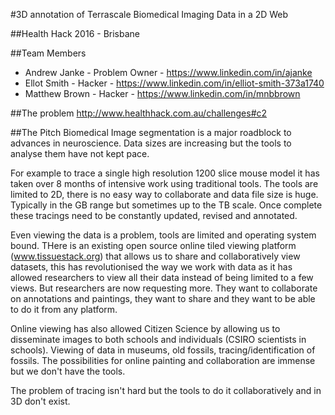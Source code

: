 
#3D annotation of Terrascale Biomedical Imaging Data in a 2D Web

##Health Hack 2016 - Brisbane

##Team Members
* Andrew Janke - Problem Owner - https://www.linkedin.com/in/ajanke
* Ellot Smith - Hacker - https://www.linkedin.com/in/elliot-smith-373a1740
* Matthew Brown - Hacker - https://www.linkedin.com/in/mnbbrown

##The problem
http://www.healthhack.com.au/challenges#c2

##The Pitch
Biomedical Image segmentation is a major roadblock to advances in neuroscience. Data sizes are 
increasing but the tools to analyse them have not kept pace.

For example to trace a single high resolution 1200 slice mouse model it has taken over 8 months 
of intensive work using traditional tools. The tools are limited to 2D, there is no easy way to 
collaborate and data file size is huge. Typically in the GB range but sometimes up to the TB scale. 
Once complete these tracings need to be constantly updated, revised and annotated.

Even viewing the data is a problem, tools are limited and operating system bound. THere is an 
existing open source online tiled viewing platform (www.tissuestack.org) that allows us to share 
and collaboratively view datasets, this has revolutionised the way we work with data as it has 
allowed researchers to view all their data instead of being limited to a few views. But 
researchers are now requesting more. They want to collaborate on annotations and paintings, 
they want to share and they want to be able to do it from any platform.

Online viewing has also allowed Citizen Science by allowing us to disseminate images to both schools 
and individuals (CSIRO scientists in schools). Viewing of data in museums, old fossils, 
tracing/identification of fossils. The possibilities for online painting and collaboration are immense 
but we don't have the tools.

The problem of tracing isn't hard but the tools to do it collaboratively and in 3D don't exist.
